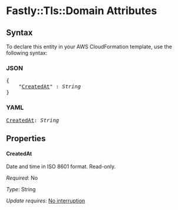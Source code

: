 # Fastly::Tls::Domain Attributes

## Syntax

To declare this entity in your AWS CloudFormation template, use the following syntax:

### JSON

<pre>
{
    "<a href="#createdat" title="CreatedAt">CreatedAt</a>" : <i>String</i>
}
</pre>

### YAML

<pre>
<a href="#createdat" title="CreatedAt">CreatedAt</a>: <i>String</i>
</pre>

## Properties

#### CreatedAt

Date and time in ISO 8601 format. Read-only.

_Required_: No

_Type_: String

_Update requires_: [No interruption](https://docs.aws.amazon.com/AWSCloudFormation/latest/UserGuide/using-cfn-updating-stacks-update-behaviors.html#update-no-interrupt)

